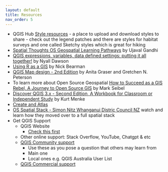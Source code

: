 ```yaml
---
layout: default
title: Resources
nav_order: 5
---
```


- QGIS Hub [Style resources](https://hub.qgis.org/styles/) - a place to upload and download styles to share - check out the legend patches and there are styles for habitat surveys and one called Sketchy styles which is great for hiking
- [Spatial Thoughts OS Geospatial Learning Pathways](https://spatialthoughts.com/learning-paths/) by Ujaval Gandhi
- [QGIS expressions, variables, data defined settings: putting it all together!](https://www.youtube.com/watch?v=h-mpUkwDdOQ) by Nyall Dawson
- [Using R as a GIS](https://locatepress.com/book/rgis) by Nick Bearman  
- [QGIS Map design - 2nd Edition](https://locatepress.com/book/qmd2) by Anita Graser and Gretchen N. Peterson  
- To learn more about Open Source Geospatial [How to Succeed as a GIS Rebel, A Journey to Open Source GIS](https://locatepress.com/book/osgis) by Mark Seibel  
- [Discover QGIS 3.x - Second Edition, A Workbook for Classroom or Independent Study](https://locatepress.com/book/dq32) by Kurt Menke  
- [Create and Atlas](https://docs.qgis.org/3.40/en/docs/training_manual/forestry/forest_maps.html)  
- [OS Spatial Stack - Simon Nitz Whanganui Distric Council NZ](https://www.youtube.com/watch?v=OWKqzEBRRD8) watch and learn how they moved over to a full spatial stack
- Get QGIS Support
  - QGIS Website
      - [Check this first](https://qgis.org/resources/hub/)
  - Other online support: Stack Overflow, YouTube, Chatgpt & etc
  - [QGIS Community support](https://qgis.org/resources/support/)
    - Use these as you pose a question that others may learn from
    - Main one
    - Local ones e.g. QGIS Australia User List
  - [QGIS Commercial support](https://qgis.org/resources/support/commercial-support/)
  
  
